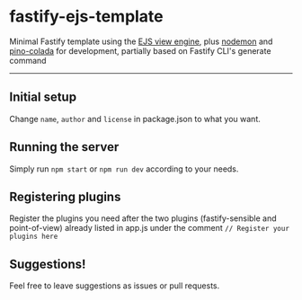 # fastify-ejs-template

Minimal Fastify template using the [EJS view engine](https://github.com/mde/ejs), plus [nodemon](https://github.com/remy/nodemon) and [pino-colada](https://github.com/lrlna/pino-colada) for development, partially based on Fastify CLI's generate command

---

## Initial setup

Change `name`, `author` and `license` in package.json to what you want.

## Running the server

Simply run `npm start` or `npm run dev` according to your needs.

## Registering plugins

Register the plugins you need after the two plugins (fastify-sensible and point-of-view) already listed in app.js under the comment `// Register your plugins here`

## Suggestions!

Feel free to leave suggestions as issues or pull requests.
